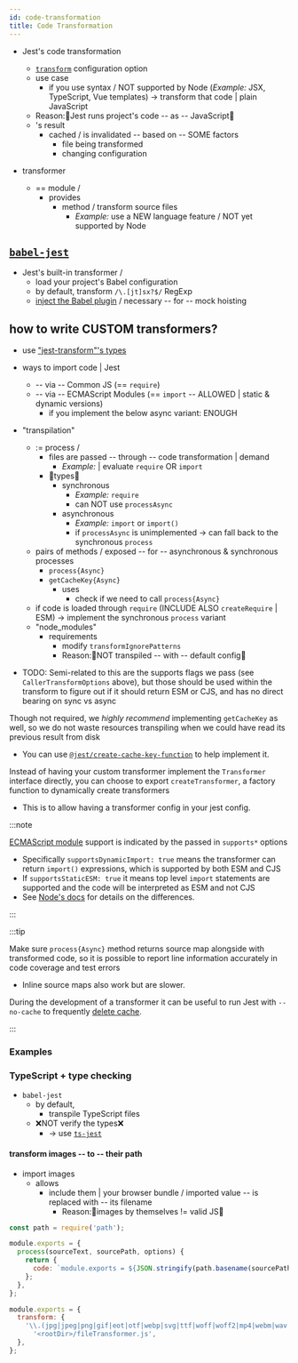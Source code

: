 ```yaml
---
id: code-transformation
title: Code Transformation
---
```


* Jest's code transformation 
  * [`transform`](Configuration.md#transform-objectstring-pathtotransformer--pathtotransformer-object) configuration option
  * use case
    * if you use syntax / NOT supported by Node (_Example:_ JSX, TypeScript, Vue templates) -> transform that code | plain JavaScript
  * Reason:🧠Jest runs project's code -- as -- JavaScript🧠
  * 's result
    * cached / is invalidated -- based on -- SOME factors
      * file being transformed
      * changing configuration 

* transformer
  * == module /
    * provides
      * method / transform source files
        * _Example:_ use a NEW language feature / NOT yet supported by Node

## [`babel-jest`](/packages/babel-jest#setup)

* Jest's built-in transformer /
  * load your project's Babel configuration
  * by default, transform `/\.[jt]sx?$/` RegExp
  * [inject the Babel plugin](ManualMocks.md#using-with-es-module-imports) / necessary -- for -- mock hoisting

## how to write CUSTOM transformers?

* use ["jest-transform"'s types](/packages/jest-transform/src/types.ts)

* ways to import code | Jest
  * -- via -- Common JS (== `require`)
  * -- via -- ECMAScript Modules (== `import` -- ALLOWED | static & dynamic versions)
    * if you implement the below async variant: ENOUGH
 
* "transpilation"
  * := process /
    * files are passed -- through -- code transformation | demand
      * _Example:_ | evaluate `require` OR `import` 
    * 👀types👀
      * synchronous
        * _Example:_ `require`
        * can NOT use `processAsync`
      * asynchronous 
        * _Example:_ `import` or `import()`
        * if `processAsync` is unimplemented -> can fall back to the synchronous `process` 
  * pairs of methods / exposed -- for -- asynchronous & synchronous processes
    * `process{Async}`
    * `getCacheKey{Async}`
      * uses
        * check if we need to call `process{Async}`
  * if code is loaded through `require` (INCLUDE ALSO `createRequire` | ESM) -> implement the synchronous `process` variant
  * "node_modules"
    * requirements
      * modify `transformIgnorePatterns`
      * Reason:🧠NOT transpiled -- with -- default config🧠

* TODO: Semi-related to this are the supports flags we pass (see `CallerTransformOptions` above), 
but those should be used within the transform to figure out if it should return ESM or CJS, 
and has no direct bearing on sync vs async

Though not required, we _highly recommend_ implementing `getCacheKey` as well, so we do not waste resources transpiling when we could have read its previous result from disk
* You can use [`@jest/create-cache-key-function`](https://www.npmjs.com/package/@jest/create-cache-key-function) to help implement it.

Instead of having your custom transformer implement the `Transformer` interface directly, you can choose to export `createTransformer`, a factory function to dynamically create transformers
* This is to allow having a transformer config in your jest config.

:::note

[ECMAScript module](ECMAScriptModules.md) support is indicated by the passed in `supports*` options
* Specifically `supportsDynamicImport: true` means the transformer can return `import()` expressions, which is supported by both ESM and CJS
* If `supportsStaticESM: true` it means top level `import` statements are supported and the code will be interpreted as ESM and not CJS
* See [Node's docs](https://nodejs.org/api/esm.html#esm_differences_between_es_modules_and_commonjs) for details on the differences.

:::

:::tip

Make sure `process{Async}` method returns source map alongside with transformed code, so it is possible to report line information accurately in code coverage and test errors
* Inline source maps also work but are slower.

During the development of a transformer it can be useful to run Jest with `--no-cache` to frequently [delete cache](Troubleshooting.md#caching-issues).

:::

### Examples

### TypeScript + type checking

* `babel-jest`
  * by default,
    * transpile TypeScript files
  * ❌NOT verify the types❌
    * -> use [`ts-jest`](https://github.com/kulshekhar/ts-jest)

#### transform images -- to -- their path

* import images
  * allows
    * include them | your browser bundle / imported value -- is replaced with -- its filename 
      * Reason:🧠images by themselves != valid JS🧠

```js title="fileTransformer.js"
const path = require('path');

module.exports = {
  process(sourceText, sourcePath, options) {
    return {
      code: `module.exports = ${JSON.stringify(path.basename(sourcePath))};`,
    };
  },
};
```

```js title="jest.config.js"
module.exports = {
  transform: {
    '\\.(jpg|jpeg|png|gif|eot|otf|webp|svg|ttf|woff|woff2|mp4|webm|wav|mp3|m4a|aac|oga)$':
      '<rootDir>/fileTransformer.js',
  },
};
```
